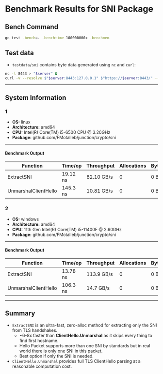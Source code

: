 # Benchmark Results for SNI Package

## Bench Command

```bash
go test -bench=. -benchtime 100000000x -benchmem
````

## Test data

* `testdata/sni` contains byte data generated using `nc` and `curl`:

```bash
nc -l 8443 > "$server" &
curl -v --resolve $"$server:8443:127.0.0.1" $"https://$server:8443/" --max-time 1
```

---

## System Information

### 1

* **OS:** linux
* **Architecture:** amd64
* **CPU:** Intel(R) Core(TM) i5-6500 CPU @ 3.20GHz
* **Package:** github.com/FMotalleb/junction/crypto/sni

---

#### Benchmark Output

| Function                      | Time/op   | Throughput       | Allocations | Bytes/op |
|-------------------------------|-----------|------------------|-------------|----------|
| ExtractSNI                    | 19.12 ns  | 82.10 GB/s       | 0           | 0 B      |
| UnmarshalClientHello          | 145.3 ns  | 10.81 GB/s       | 0           | 0 B      |

### 2

* **OS:** windows
* **Architecture:** amd64
* **CPU:** 11th Gen Intel(R) Core(TM) i5-11400F @ 2.60GHz
* **Package:** github.com/FMotalleb/junction/crypto/sni

---

#### Benchmark Output

| Function                      | Time/op   | Throughput       | Allocations | Bytes/op |
|-------------------------------|-----------|------------------|-------------|----------|
| ExtractSNI                    | 13.78 ns  | 113.9 GB/s       | 0           | 0 B      |
| UnmarshalClientHello          | 106.3 ns  | 14.7  GB/s       | 0           | 0 B      |

---

## Summary

* `ExtractSNI` is an ultra-fast, zero-alloc method for extracting only the SNI from TLS handshakes.
  * ~6-8x faster than **ClientHello.Unmarshal** as it skips every thing to find first hostname.
  * Hello Packet supports more than one SNI by standards but in real world there is only one SNI in this packet.
  * Best option if only the SNI is needed.
* `ClientHello.Unmarshal` provides full TLS ClientHello parsing at a reasonable computation cost.
